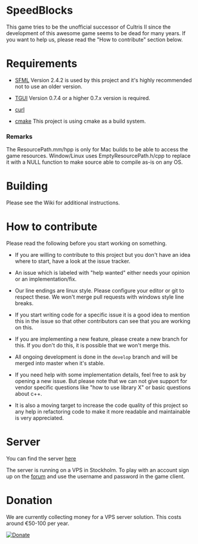 # SpeedBlocks
This game tries to be the unofficial successor of Cultris II since the development of this awesome game seems to be dead for many years. If you want to help us, please read the "How to contribute" section below.

# Requirements

- [SFML](https://www.sfml-dev.org/index.php)
Version 2.4.2 is used by this project and it's highly recommended not to use an older version.

- [TGUI](https://tgui.eu/)
Version 0.7.4 or a higher 0.7.x version is required.

- [curl](https://curl.haxx.se/libcurl/)

- [cmake](https://cmake.org/download/) This project is using cmake as a build system.

### Remarks

The ResourcePath.mm/hpp is only for Mac builds to be able to access the game resources.
Window/Linux uses EmptyResourcePath.h/cpp to replace it with a NULL function to make
source able to compile as-is on any OS.

# Building

Please see the Wiki for additional instructions.

# How to contribute

Please read the following before you start working on something.

- If you are willing to contribute to this project but you don't have an idea where to start, have a look at the issue tracker.

- An issue which is labeled with "help wanted" either needs your opinion or an implementation/fix.

- Our line endings are linux style. Please configure your editor or git to respect these. We won't merge pull requests with windows style line breaks.

- If you start writing code for a specific issue it is a good idea to mention this in the issue so that other contributors can see that you are working on this.

- If you are implementing a new feature, please create a new branch for this. If you don't do this, it is possible that we won't merge this.

- All ongoing development is done in the `develop` branch and will be merged into master when it's stable.

- If you need help with some implementation details, feel free to ask by opening a new issue. But please note that we can not give support for vendor specific questions like "how to use library X" or basic questions about c++.

- It is also a moving target to increase the code quality of this project so any help in refactoring code to make it more readable and maintainable is very appreciated.



# Server
You can find the server [here](https://github.com/kroyee/SpeedBlocks-server)

The server is running on a VPS in Stockholm. To play with an account sign up on the [forum](https://speedblocks.se/forum) and use the username and password in the game client.
	
# Donation
We are currently collecting money for a VPS server solution. This costs around €50-100 per year.

[![Donate](https://img.shields.io/badge/Donate-PayPal-green.svg)](https://www.paypal.com/cgi-bin/webscr?cmd=_s-xclick&hosted_button_id=YCZPUC9H3ZRXS)
